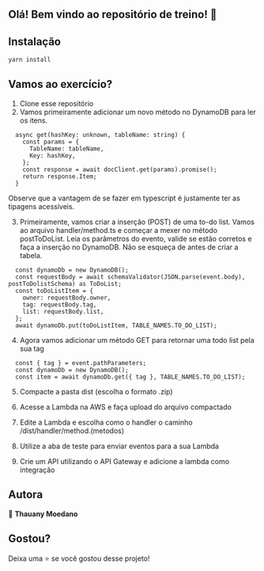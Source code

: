## Olá! Bem vindo ao repositório de treino! 👋


## Instalação

```sh
yarn install 
```

## Vamos ao exercício?

1. Clone esse repositório
2. Vamos primeiramente adicionar um novo método no DynamoDB para ler os itens.

```
  async get(hashKey: unknown, tableName: string) {
    const params = {
      TableName: tableName,
      Key: hashKey,
    };
    const response = await docClient.get(params).promise();
    return response.Item;
  }
```

Observe que a vantagem de se fazer em typescript é justamente ter as tipagens acessíveis.

3. Primeiramente, vamos criar a inserção (POST) de uma to-do list. Vamos ao arquivo handler/method.ts e começar a mexer no método postToDoList. Leia os parâmetros do evento, valide se estão corretos e faça a inserção no DynamoDB. Não se esqueça de antes de criar a tabela.

```
  const dynamoDb = new DynamoDB();
  const requestBody = await schemaValidator(JSON.parse(event.body), postToDolistSchema) as ToDoList;
  const toDoListItem = {
    owner: requestBody.owner,
    tag: requestBody.tag,
    list: requestBody.list,
  };
  await dynamoDb.put(toDoListItem, TABLE_NAMES.TO_DO_LIST);
```

4. Agora vamos adicionar um método GET para retornar uma todo list pela sua tag

```
  const { tag } = event.pathParameters;
  const dynamoDb = new DynamoDB();
  const item = await dynamoDb.get({ tag }, TABLE_NAMES.TO_DO_LIST);
```

5. Compacte a pasta dist (escolha o formato .zip)
6. Acesse a Lambda na AWS e faça upload do arquivo compactado 
7. Edite a Lambda e escolha como o handler o caminho /dist/handler/method.(metodos)
8. Utilize a aba de teste para enviar eventos para a sua Lambda

9. Crie um API utilizando o API Gateway e adicione a lambda como integração

## Autora

👤 **Thauany Moedano**


## Gostou?

Deixa uma ⭐️ se você gostou desse projeto!
